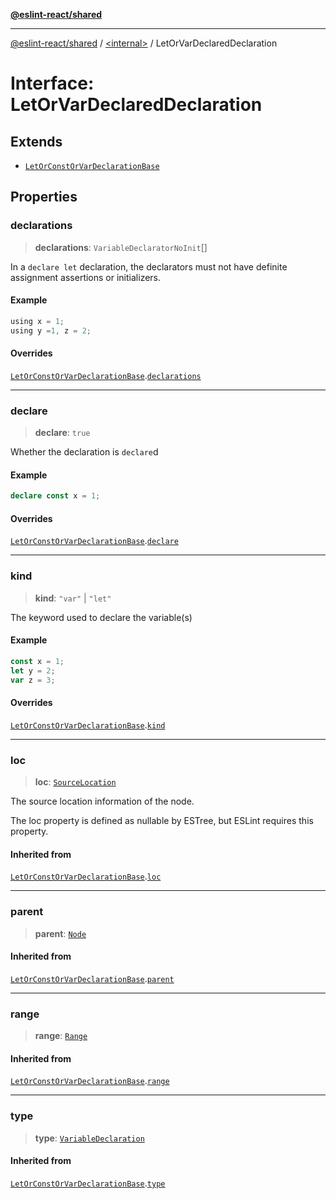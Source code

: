 [**@eslint-react/shared**](../../README.md)

***

[@eslint-react/shared](../../README.md) / [\<internal\>](../README.md) / LetOrVarDeclaredDeclaration

# Interface: LetOrVarDeclaredDeclaration

## Extends

- [`LetOrConstOrVarDeclarationBase`](LetOrConstOrVarDeclarationBase.md)

## Properties

### declarations

> **declarations**: `VariableDeclaratorNoInit`[]

In a `declare let` declaration, the declarators must not have definite assignment
assertions or initializers.

#### Example

```ts
using x = 1;
using y =1, z = 2;
```

#### Overrides

[`LetOrConstOrVarDeclarationBase`](LetOrConstOrVarDeclarationBase.md).[`declarations`](LetOrConstOrVarDeclarationBase.md#declarations)

***

### declare

> **declare**: `true`

Whether the declaration is `declare`d

#### Example

```ts
declare const x = 1;
```

#### Overrides

[`LetOrConstOrVarDeclarationBase`](LetOrConstOrVarDeclarationBase.md).[`declare`](LetOrConstOrVarDeclarationBase.md#declare)

***

### kind

> **kind**: `"var"` \| `"let"`

The keyword used to declare the variable(s)

#### Example

```ts
const x = 1;
let y = 2;
var z = 3;
```

#### Overrides

[`LetOrConstOrVarDeclarationBase`](LetOrConstOrVarDeclarationBase.md).[`kind`](LetOrConstOrVarDeclarationBase.md#kind)

***

### loc

> **loc**: [`SourceLocation`](SourceLocation.md)

The source location information of the node.

The loc property is defined as nullable by ESTree, but ESLint requires this property.

#### Inherited from

[`LetOrConstOrVarDeclarationBase`](LetOrConstOrVarDeclarationBase.md).[`loc`](LetOrConstOrVarDeclarationBase.md#loc)

***

### parent

> **parent**: [`Node`](../type-aliases/Node.md)

#### Inherited from

[`LetOrConstOrVarDeclarationBase`](LetOrConstOrVarDeclarationBase.md).[`parent`](LetOrConstOrVarDeclarationBase.md#parent)

***

### range

> **range**: [`Range`](../type-aliases/Range.md)

#### Inherited from

[`LetOrConstOrVarDeclarationBase`](LetOrConstOrVarDeclarationBase.md).[`range`](LetOrConstOrVarDeclarationBase.md#range)

***

### type

> **type**: [`VariableDeclaration`](../enumerations/AST_NODE_TYPES.md#variabledeclaration)

#### Inherited from

[`LetOrConstOrVarDeclarationBase`](LetOrConstOrVarDeclarationBase.md).[`type`](LetOrConstOrVarDeclarationBase.md#type)
